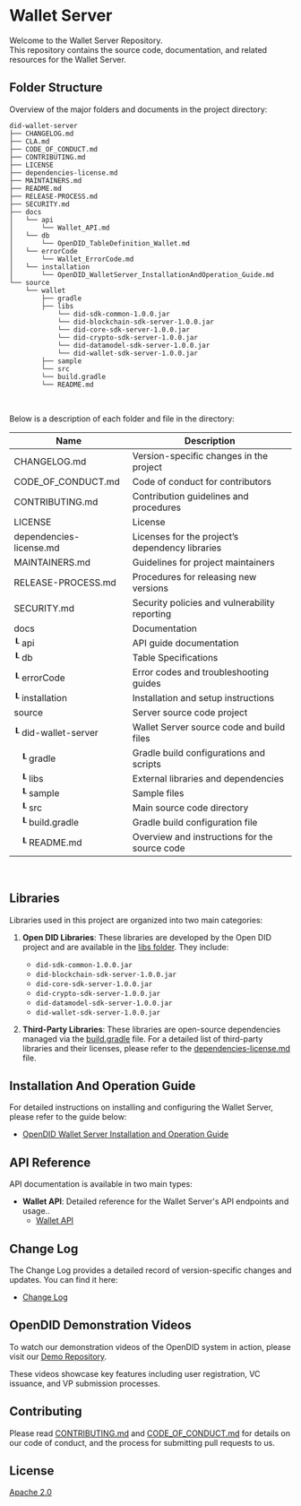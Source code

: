 Wallet Server
==

Welcome to the Wallet Server Repository. <br>
This repository contains the source code, documentation, and related resources for the Wallet Server.

## Folder Structure
Overview of the major folders and documents in the project directory:

```
did-wallet-server
├── CHANGELOG.md
├── CLA.md
├── CODE_OF_CONDUCT.md
├── CONTRIBUTING.md
├── LICENSE
├── dependencies-license.md
├── MAINTAINERS.md
├── README.md
├── RELEASE-PROCESS.md
├── SECURITY.md
├── docs
│   └── api
│       └── Wallet_API.md
│   └── db
│       └── OpenDID_TableDefinition_Wallet.md
│   └── errorCode
│       └── Wallet_ErrorCode.md
│   └── installation
│       └── OpenDID_WalletServer_InstallationAndOperation_Guide.md
└── source
    └── wallet
        ├── gradle
        ├── libs
            └── did-sdk-common-1.0.0.jar
            └── did-blockchain-sdk-server-1.0.0.jar
            └── did-core-sdk-server-1.0.0.jar
            └── did-crypto-sdk-server-1.0.0.jar
            └── did-datamodel-sdk-server-1.0.0.jar
            └── did-wallet-sdk-server-1.0.0.jar
        ├── sample
        └── src
        └── build.gradle
        └── README.md
```

<br/>

Below is a description of each folder and file in the directory:

| Name                    | Description                                     |
|-------------------------|-------------------------------------------------|
| CHANGELOG.md            | Version-specific changes in the project         |
| CODE_OF_CONDUCT.md      | Code of conduct for contributors                |
| CONTRIBUTING.md         | Contribution guidelines and procedures          |
| LICENSE                 | License                                         |
| dependencies-license.md | Licenses for the project’s dependency libraries |
| MAINTAINERS.md          | Guidelines for project maintainers              |
| RELEASE-PROCESS.md      | Procedures for releasing new versions           |
| SECURITY.md             | Security policies and vulnerability reporting   |
| docs                    | Documentation                                   |
| ┖ api                   | API guide documentation                         |
| ┖ db                    | Table Specifications                            |
| ┖ errorCode             | Error codes and troubleshooting guides          |
| ┖ installation          | Installation and setup instructions             |
| source                  | Server source code project                      |
| ┖ did-wallet-server     | Wallet Server source code and build files       |
|    ┖ gradle             | Gradle build configurations and scripts         |
|    ┖ libs               | External libraries and dependencies             |
|    ┖ sample             | Sample files                                    |
|    ┖ src                | Main source code directory                      |
|    ┖ build.gradle       | Gradle build configuration file                 |
|    ┖ README.md          | Overview and instructions for the source code   |

<br/>


## Libraries

Libraries used in this project are organized into two main categories:

1. **Open DID Libraries**: These libraries are developed by the Open DID project and are available in the [libs folder](source/wallet/libs). They include:

   - `did-sdk-common-1.0.0.jar`
   - `did-blockchain-sdk-server-1.0.0.jar`
   - `did-core-sdk-server-1.0.0.jar`
   - `did-crypto-sdk-server-1.0.0.jar`
   - `did-datamodel-sdk-server-1.0.0.jar`
   - `did-wallet-sdk-server-1.0.0.jar`

2. **Third-Party Libraries**: These libraries are open-source dependencies managed via the [build.gradle](source/wallet/build.gradle) file. For a detailed list of third-party libraries and their licenses, please refer to the [dependencies-license.md](dependencies-license.md) file.

## Installation And Operation Guide

For detailed instructions on installing and configuring the Wallet Server, please refer to the guide below:
- [OpenDID Wallet Server Installation and Operation Guide](docs/installation/OpenDID_WalletServer_InstallationAndOperation_Guide.md)  

## API Reference

API documentation is available in two main types:

- **Wallet API**: Detailed reference for the Wallet Server's API endpoints and usage..
  - [Wallet API](docs/api/Wallet_API_ko.md)

## Change Log

The Change Log provides a detailed record of version-specific changes and updates. You can find it here:
- [Change Log](CHANGELOG.md)  

## OpenDID Demonstration Videos <br>
To watch our demonstration videos of the OpenDID system in action, please visit our [Demo Repository](https://github.com/OmniOneID/did-demo-server). <br>

These videos showcase key features including user registration, VC issuance, and VP submission processes.

## Contributing

Please read [CONTRIBUTING.md](CONTRIBUTING.md) and [CODE_OF_CONDUCT.md](CODE_OF_CONDUCT.md) for details on our code of conduct, and the process for submitting pull requests to us.

## License
[Apache 2.0](LICENSE)
